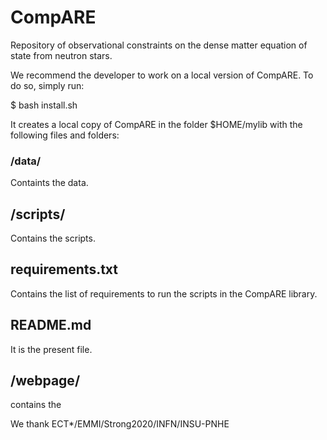 # CompARE

Repository of observational constraints on the dense matter equation of state from neutron stars.

We recommend the developer to work on a local version of CompARE.
To do so, simply run:

$ bash install.sh

It creates a local copy of CompARE in the folder $HOME/mylib with the following files and folders:

### /data/

Containts the data.

## /scripts/

Contains the scripts.

## requirements.txt

Contains the list of requirements to run the scripts in the CompARE library.

## README.md

It is the present file.

## /webpage/

contains the 



We thank ECT*/EMMI/Strong2020/INFN/INSU-PNHE
